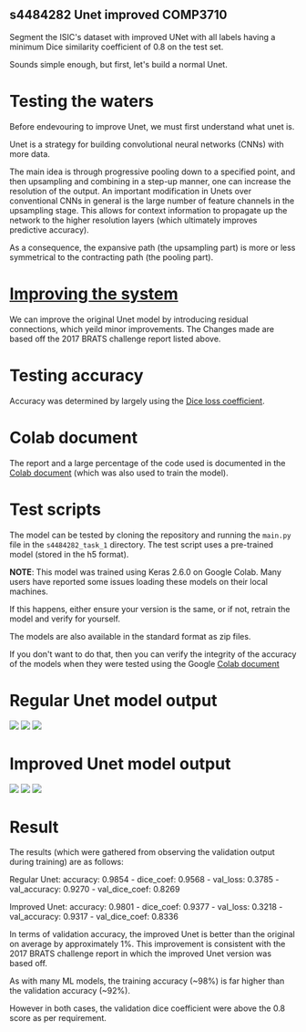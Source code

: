 ## s4484282 Unet improved COMP3710

Segment the ISIC's dataset with improved UNet with all labels having a minimum
Dice similarity coefficient of 0.8 on the test set.

Sounds simple enough, but first, let's build a normal Unet.

# Testing the waters

Before endevouring to improve Unet, we must first understand what unet is.

Unet is a strategy for building convolutional neural networks (CNNs) with more data.

The main idea is through progressive pooling down to a specified point, and then upsampling and combining in a step-up manner, one can increase the resolution of the output.
An important modification in Unets over conventional CNNs in general is the large number of feature channels in the upsampling stage.
This allows for context information to propagate up the network to the higher resolution layers (which ultimately improves predictive accuracy).

As a consequence, the expansive path (the upsampling part) is more or less symmetrical to the contracting path (the pooling part).

# [Improving the system](https://arxiv.org/pdf/1802.10508v1.pdf)

We can improve the original Unet model by introducing residual connections, which yeild minor improvements.
The Changes made are based off the 2017 BRATS challenge report listed above.

# Testing accuracy
Accuracy was determined by largely using the [Dice loss coefficient](https://en.wikipedia.org/wiki/S%C3%B8rensen%E2%80%93Dice_coefficient).

# Colab document

The report and a large percentage of the code used is documented in the [Colab document](https://colab.research.google.com/drive/1YwaXD-fa3LNqCvG4Pb1gB-krDDrrUhF-#scrollTo=Cihc63yObw1s) (which was also used to train the model).

# Test scripts

The model can be tested by cloning the repository and running the `main.py` file in the `s4484282_task_1` directory. The test script uses a pre-trained model (stored in the h5 format).

**NOTE**:
This model was trained using Keras 2.6.0 on Google Colab. Many users have reported some issues loading these models on their local machines.

If this happens, either ensure your version is the same, or if not, retrain the model and verify for yourself.

The models are also available in the standard format as zip files.

If you don't want to do that, then you can verify the integrity of the accuracy of the models when they were tested using the Google [Colab document](https://colab.research.google.com/drive/1YwaXD-fa3LNqCvG4Pb1gB-krDDrrUhF-#scrollTo=Cihc63yObw1s) 

# Regular Unet model output

![](/example_output/regular_out_1.png)
![](/example_output/regular_out_2.png)
![](/example_output/regular_out_2.png)

# Improved Unet model output
![](/example_output/Improved_out_1.png)
![](/example_output/Improved_out_2.png)
![](/example_output/Improved_out_3.png)

# Result

The results (which were gathered from observing the validation output during training) are as follows:

Regular Unet:
accuracy: 0.9854 - dice_coef: 0.9568 - val_loss: 0.3785 - val_accuracy: 0.9270 - val_dice_coef: 0.8269

Improved Unet:
accuracy: 0.9801 - dice_coef: 0.9377 - val_loss: 0.3218 - val_accuracy: 0.9317 - val_dice_coef: 0.8336

In terms of validation accuracy, the improved Unet is better than the original on average by approximately 1%.
This improvement is consistent with the 2017 BRATS challenge report in which the improved Unet version was based off.

As with many ML models, the training accuracy (~98%) is far higher than the validation accuracy (~92%).

However in both cases, the validation dice coefficient were above the 0.8 score as per requirement.

